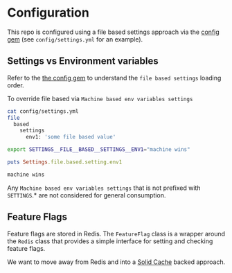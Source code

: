 # Configuration

This repo is configured using a file based settings approach via the [config gem](https://github.com/railsconfig/config#accessing-the-settings-object) (see `config/settings.yml` for an example).

## Settings vs Environment variables

Refer to the [the config gem](https://github.com/railsconfig/config#accessing-the-settings-object) to understand the `file based settings` loading order.

To override file based via `Machine based env variables settings`

```bash
cat config/settings.yml
file
  based
    settings
      env1: 'some file based value'
```

```bash
export SETTINGS__FILE__BASED__SETTINGS__ENV1="machine wins"
```

```ruby
puts Settings.file.based.setting.env1

machine wins
```

Any `Machine based env variables settings` that is not prefixed with `SETTINGS`.\* are not considered for general consumption.

## Feature Flags

Feature flags are stored in Redis. The `FeatureFlag` class is a wrapper around the `Redis` class that provides a simple interface for setting and checking feature flags.

We want to move away from Redis and into a [Solid Cache](https://github.com/rails/solid_cache) backed approach.
